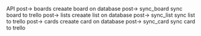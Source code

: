 API 
post->  boards 
creaate board on database
post-> sync_board
sync board to trello
post->  lists
creaate list on database
post-> sync_list
sync list to trello
post-> cards
creaate card on database
post->  sync_card
sync card to trello